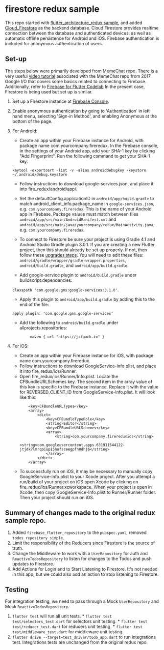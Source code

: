 # firestore redux sample

This repo started with [flutter_architecture_redux sample](https://github.com/brianegan/flutter_architecture_samples/blob/master/redux/README.md),
and added [Cloud_Firestore](https://firebase.google.com/docs/firestore/) as the backend database. Cloud Firestore
provides realtime connection between the database and authenticated devices, as well as automatic offline
persistence for Android and iOS. Firebase authentication is included for anonymous authentication of users.

## Set-up

The steps below were primarily developed from [MemeChat repo](https://github.com/efortuna/memechat/blob/master/README.md).
There is a very useful [video tutorial](https://www.youtube.com/watch?v=w2TcYP8qiRI) associated with the MemeChat
repo from 2017 Google I/O that covers some basics related to connecting to Firebase. Additionally, refer to
[Firebase for Flutter Codelab](https://codelabs.developers.google.com/codelabs/flutter-firebase/index.html?index=..%2F..%2Findex#0)
In the present case, Firestore is being used but set up is similar.

1) Set up a Firestore instance at [Firebase Console](https://console.firebase.google.com/).

2) Enable anonymous authentication by going to 'Authentication' in left hand menu, selecting
'Sign-in Method', and enabling Anonymous at the bottom of the page.

3) For Android:

    - Create an app within your Firebase instance for Android, with package name com.yourcompany.fireredux.
    In the Firebase console, in the settings of your Android app, add your SHA-1 key by clicking "Add Fingerprint".
    Run the following command to get your SHA-1 key:

    `keytool -exportcert -list -v -alias androiddebugkey -keystore ~/.android/debug.keystore`
    - Follow instructions to download google-services.json, and place it into fire_redux/android/app/.
    - Set the defaultConfig.applicationID in `android/app/build.gradle` to match
    android_client_info.package_name in `google-services.json`, e.g. `com.yourcompany.fireredux`.
    This is the name of your Android app in Firebase.
    Package values must match between files `android/app/src/main/AndroidManifest.xml` and
    `android/app/src/main/java/yourcompany/redux/MainActivity.java`, e.g. `com.yourcompany.fireredux`.

    - To connect to Firestore be sure your project is using Gradle 4.1 and Android Studio Gradle plugin 3.0.1.
    If you are creating a new Flutter project, then this should already be set up properly.
    If not, then follow these
    [upgrades steps](https://github.com/flutter/flutter/wiki/Updating-Flutter-projects-to-Gradle-4.1-and-Android-Studio-Gradle-plugin-3.0.1).
    You will need to edit these files: `android/gradle/wrapper/gradle-wrapper.properties`,
    `android/build.gradle`, and `android/app/build.gradle`.

    - Add google-service plugin to `android/build.gradle` under buildscript.dependencies:

    `classpath 'com.google.gms:google-services:3.1.0'`.

    - Apply this plugin to `android/app/build.gradle` by adding this to the end of the file:

    `apply plugin: 'com.google.gms.google-services'`

    - Add the following to `android/build.gradle` under allprojects.repositories:

    `        maven {
                 url "https://jitpack.io"
             }`

4) For iOS:

    - Create an app within your Firebase instance for iOS, with package name com.yourcompany.fireredux.
    - Follow instructions to download GoogleService-Info.plist, and place it into fire_redux/ios/Runner.
    - Open fire_redux/ios/Runner/Info.plist. Locate the CFBundleURLSchemes key.
    The second item in the array value of this key is specific to the Firebase instance.
    Replace it with the value for REVERSED_CLIENT_ID from GoogleService-Info.plist. It will look like this:
        ```$xslt
            <key>CFBundleURLTypes</key>
            <array>
                <dict>
                    <key>CFBundleTypeRole</key>
                    <string>Editor</string>
                    <key>CFBundleURLSchemes</key>
                    <array>
                        <string>com.yourcompany.firereduxios</string>
                        <string>com.googleusercontent.apps.631911544122-jtjdk7lmrqoiup15hofsceegpfn0dhj6</string>
                    </array>
                </dict>
            </array>
        ```
    - To successfully run on iOS, it may be necessary to manually copy GoogleService-Info.plist
    to your Xcode project. After you attempt a run/build of your project on iOS open Xcode by
    clicking on fire_redux/ios/Runner.xcworkspace. When your project is open in Xcode, then copy
    GoogleService-Info.plist to Runner/Runner folder. Then your project should run on iOS.


## Summary of changes made to the original redux sample repo.

  1. Added `firebase_flutter_repository` to the `pubspec.yaml`, removed `todos_repository_simple`.
  2. Limit the responsibility of the Reducers since Firestore is the source of truth.
  3. Change the Middleware to work with a `UserRepository` for auth and `ReactiveTodosRepository` to listen for changes to the Todos and push updates to Firestore.
  4. Add Actions for Login and to Start Listening to Firestore. It's not needed in this app, but we could also add an action to stop listening to Firestore.

## Testing

For integration testing, we need to pass through a Mock `UserRepository` and Mock `ReactiveTodosRepository`.

  1. `flutter test` will run all unit tests.
    * `flutter test test/selectors_test.dart` for selectors unit testing.
    * `flutter test test/reducer_test.dart` for reducers unit testing.
    * `flutter test test/middleware_test.dart` for middleware unit testing.
  2. `flutter drive --target=test_driver/todo_app.dart` to run integrations test. Integrations tests are unchanged from the original redux repo.
